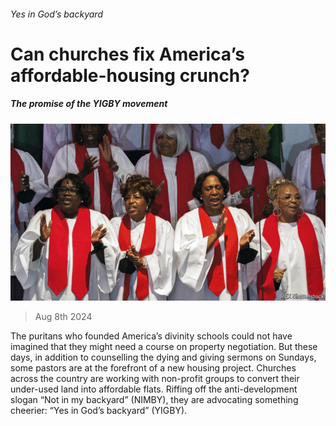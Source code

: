 ###### Yes in God’s backyard

# Can churches fix America’s affordable-housing crunch? 

##### The promise of the YIGBY movement 

![image](images/20240810_USP005.jpg) 

> Aug 8th 2024 

The puritans who founded America’s divinity schools could not have imagined that they might need a course on property negotiation. But these days, in addition to counselling the dying and giving sermons on Sundays, some pastors are at the forefront of a new housing project. Churches across the country are working with non-profit groups to convert their under-used land into affordable flats. Riffing off the anti-development slogan “Not in my backyard” (NIMBY), they are advocating something cheerier: “Yes in God’s backyard” (YIGBY).

